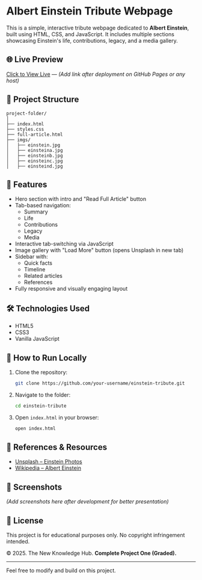 # Albert Einstein Tribute Webpage

This is a simple, interactive tribute webpage dedicated to **Albert Einstein**, built using HTML, CSS, and JavaScript. It includes multiple sections showcasing Einstein's life, contributions, legacy, and a media gallery.

## 🌐 Live Preview

[Click to View Live](#) — *(Add link after deployment on GitHub Pages or any host)*

## 📂 Project Structure

```
project-folder/
│
├── index.html
├── styles.css
├── full-article.html
├── imgs/
│   ├── einstein.jpg
│   ├── einsteina.jpg
│   ├── einsteinb.jpg
│   ├── einsteinc.jpg
│   ├── einsteind.jpg
```

## 🧠 Features

- Hero section with intro and "Read Full Article" button
- Tab-based navigation:
  - Summary
  - Life
  - Contributions
  - Legacy
  - Media
- Interactive tab-switching via JavaScript
- Image gallery with "Load More" button (opens Unsplash in new tab)
- Sidebar with:
  - Quick facts
  - Timeline
  - Related articles
  - References
- Fully responsive and visually engaging layout

## 🛠 Technologies Used

- HTML5
- CSS3
- Vanilla JavaScript

## 🚀 How to Run Locally

1. Clone the repository:
   ```bash
   git clone https://github.com/your-username/einstein-tribute.git
   ```
2. Navigate to the folder:
   ```bash
   cd einstein-tribute
   ```
3. Open `index.html` in your browser:
   ```bash
   open index.html
   ```

## 🔗 References & Resources

- [Unsplash – Einstein Photos](https://unsplash.com/s/photos/einstein)
- [Wikipedia – Albert Einstein](https://en.wikipedia.org/wiki/Albert_Einstein)

## 📸 Screenshots

*(Add screenshots here after development for better presentation)*

## 📄 License

This project is for educational purposes only. No copyright infringement intended.

&copy; 2025. The New Knowledge Hub. **Complete Project One (Graded).**

---

Feel free to modify and build on this project.
